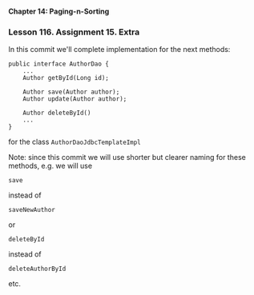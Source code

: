 #### Chapter 14: Paging-n-Sorting
###  Lesson 116. Assignment 15. Extra

In this commit we'll complete implementation for the next methods:

    public interface AuthorDao {
        ...
        Author getById(Long id);
        
        Author save(Author author);
        Author update(Author author);
    
        Author deleteById()
        ...
    }   

for the class <code>AuthorDaoJdbcTemplateImpl</code>

Note: since this commit we will use shorter but clearer naming for these methods,
e.g. we will use

    save

instead of

    saveNewAuthor

or 

    deleteById

instead of

    deleteAuthorById

etc.
